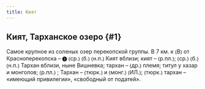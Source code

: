 ```yaml
---
title: Кият
---
```

## Кият, Тарханское озеро {#1}

Самое крупное из соленых озер перекопской группы. В 7 км. к ⦅В⦆ от Красноперекопска – ❶ ⦅ср.⦆ ⦅б.⦆ ⦅н.п.⦆ Кият вблизи; кият – ⦅р.пл.⦆; ⦅ср.⦆ ⦅б.⦆ ⦅н.п.⦆ Тархан вблизи, ныне Вишневка; тархан – ⦅др.⦆ племя; титул у хазар и монголов; ⦅р.пл.⦆ ; Тархан – ⦅тюрк.⦆ и ⦅монг.⦆ ⦅ИЛ.⦆; ⦅тюрк.⦆ тархан – «имеющий привилегии», «свободный от податей».
